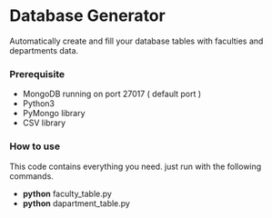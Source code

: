 # Database Generator
Automatically create and fill your database tables with faculties and departments data.

### Prerequisite
 - MongoDB running on port 27017 ( default port )
 - Python3
 - PyMongo library
 - CSV library

### How to use
This code contains everything you need.  just run with the following commands.
 - **python** faculty_table.py
 - **python** dapartment_table.py
